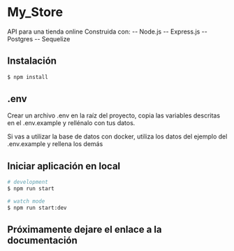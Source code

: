 # My_Store

API para una tienda online
Construida con:
-- Node.js
-- Express.js
-- Postgres
-- Sequelize

## Instalación

```bash
$ npm install
```

## .env

Crear un archivo .env en la raíz del proyecto, copia las variables descritas en el .env.example y rellénalo con tus datos.

Si vas a utilizar la base de datos con docker, utiliza los datos del ejemplo del .env.example y rellena los demás

## Iniciar aplicación en local

```bash
# development
$ npm run start

# watch mode
$ npm run start:dev

```

## Próximamente dejare el enlace a la documentación
